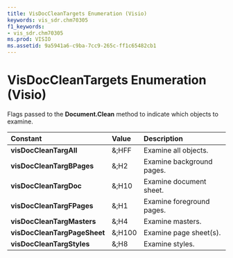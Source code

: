```yaml
---
title: VisDocCleanTargets Enumeration (Visio)
keywords: vis_sdr.chm70305
f1_keywords:
- vis_sdr.chm70305
ms.prod: VISIO
ms.assetid: 9a5941a6-c9ba-7cc9-265c-ff1c65482cb1
---
```



# VisDocCleanTargets Enumeration (Visio)

Flags passed to the  **Document.Clean** method to indicate which objects to examine.



|**Constant**|**Value**|**Description**|
|:-----|:-----|:-----|
| **visDocCleanTargAll**|&;HFF|Examine all objects.|
| **visDocCleanTargBPages**|&;H2|Examine background pages.|
| **visDocCleanTargDoc**|&;H10|Examine document sheet.|
| **visDocCleanTargFPages**|&;H1|Examine foreground pages.|
| **visDocCleanTargMasters**|&;H4|Examine masters.|
| **visDocCleanTargPageSheet**|&;H100|Examine page sheet(s).|
| **visDocCleanTargStyles**|&;H8|Examine styles.|

